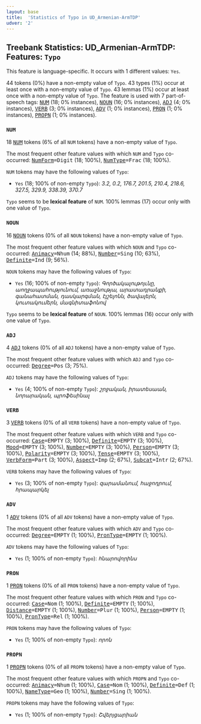 ```yaml
---
layout: base
title:  'Statistics of Typo in UD_Armenian-ArmTDP'
udver: '2'
---
```


## Treebank Statistics: UD_Armenian-ArmTDP: Features: `Typo`

This feature is language-specific.
It occurs with 1 different values: `Yes`.

44 tokens (0%) have a non-empty value of `Typo`.
43 types (1%) occur at least once with a non-empty value of `Typo`.
43 lemmas (1%) occur at least once with a non-empty value of `Typo`.
The feature is used with 7 part-of-speech tags: <tt><a href="hy_armtdp-pos-NUM.html">NUM</a></tt> (18; 0% instances), <tt><a href="hy_armtdp-pos-NOUN.html">NOUN</a></tt> (16; 0% instances), <tt><a href="hy_armtdp-pos-ADJ.html">ADJ</a></tt> (4; 0% instances), <tt><a href="hy_armtdp-pos-VERB.html">VERB</a></tt> (3; 0% instances), <tt><a href="hy_armtdp-pos-ADV.html">ADV</a></tt> (1; 0% instances), <tt><a href="hy_armtdp-pos-PRON.html">PRON</a></tt> (1; 0% instances), <tt><a href="hy_armtdp-pos-PROPN.html">PROPN</a></tt> (1; 0% instances).

### `NUM`

18 <tt><a href="hy_armtdp-pos-NUM.html">NUM</a></tt> tokens (6% of all `NUM` tokens) have a non-empty value of `Typo`.

The most frequent other feature values with which `NUM` and `Typo` co-occurred: <tt><a href="hy_armtdp-feat-NumForm.html">NumForm</a></tt><tt>=Digit</tt> (18; 100%), <tt><a href="hy_armtdp-feat-NumType.html">NumType</a></tt><tt>=Frac</tt> (18; 100%).

`NUM` tokens may have the following values of `Typo`:

* `Yes` (18; 100% of non-empty `Typo`): <em>3.2, 0.2, 176.7, 201.5, 210.4, 218.6, 327.5, 329.9, 338.39, 370.7</em>

`Typo` seems to be **lexical feature** of `NUM`. 100% lemmas (17) occur only with one value of `Typo`.

### `NOUN`

16 <tt><a href="hy_armtdp-pos-NOUN.html">NOUN</a></tt> tokens (0% of all `NOUN` tokens) have a non-empty value of `Typo`.

The most frequent other feature values with which `NOUN` and `Typo` co-occurred: <tt><a href="hy_armtdp-feat-Animacy.html">Animacy</a></tt><tt>=Nhum</tt> (14; 88%), <tt><a href="hy_armtdp-feat-Number.html">Number</a></tt><tt>=Sing</tt> (10; 63%), <tt><a href="hy_armtdp-feat-Definite.html">Definite</a></tt><tt>=Ind</tt> (9; 56%).

`NOUN` tokens may have the following values of `Typo`:

* `Yes` (16; 100% of non-empty `Typo`): <em>Գործակալութոյւնը, աողջապահությունում, առաջնությա, արատադրանքի, գանահատման, դասկարգման, էյշելոնն, ծավալերն, կուտակումերն, մագնիտաֆոնով</em>

`Typo` seems to be **lexical feature** of `NOUN`. 100% lemmas (16) occur only with one value of `Typo`.

### `ADJ`

4 <tt><a href="hy_armtdp-pos-ADJ.html">ADJ</a></tt> tokens (0% of all `ADJ` tokens) have a non-empty value of `Typo`.

The most frequent other feature values with which `ADJ` and `Typo` co-occurred: <tt><a href="hy_armtdp-feat-Degree.html">Degree</a></tt><tt>=Pos</tt> (3; 75%).

`ADJ` tokens may have the following values of `Typo`:

* `Yes` (4; 100% of non-empty `Typo`): <em>շրջական, իրատեսաան, նորարական, պրոֆեսինալ</em>

### `VERB`

3 <tt><a href="hy_armtdp-pos-VERB.html">VERB</a></tt> tokens (0% of all `VERB` tokens) have a non-empty value of `Typo`.

The most frequent other feature values with which `VERB` and `Typo` co-occurred: <tt><a href="hy_armtdp-feat-Case.html">Case</a></tt><tt>=EMPTY</tt> (3; 100%), <tt><a href="hy_armtdp-feat-Definite.html">Definite</a></tt><tt>=EMPTY</tt> (3; 100%), <tt><a href="hy_armtdp-feat-Mood.html">Mood</a></tt><tt>=EMPTY</tt> (3; 100%), <tt><a href="hy_armtdp-feat-Number.html">Number</a></tt><tt>=EMPTY</tt> (3; 100%), <tt><a href="hy_armtdp-feat-Person.html">Person</a></tt><tt>=EMPTY</tt> (3; 100%), <tt><a href="hy_armtdp-feat-Polarity.html">Polarity</a></tt><tt>=EMPTY</tt> (3; 100%), <tt><a href="hy_armtdp-feat-Tense.html">Tense</a></tt><tt>=EMPTY</tt> (3; 100%), <tt><a href="hy_armtdp-feat-VerbForm.html">VerbForm</a></tt><tt>=Part</tt> (3; 100%), <tt><a href="hy_armtdp-feat-Aspect.html">Aspect</a></tt><tt>=Imp</tt> (2; 67%), <tt><a href="hy_armtdp-feat-Subcat.html">Subcat</a></tt><tt>=Intr</tt> (2; 67%).

`VERB` tokens may have the following values of `Typo`:

* `Yes` (3; 100% of non-empty `Typo`): <em>զարամանում, հաջոդրում, հրապարկել</em>

### `ADV`

1 <tt><a href="hy_armtdp-pos-ADV.html">ADV</a></tt> tokens (0% of all `ADV` tokens) have a non-empty value of `Typo`.

The most frequent other feature values with which `ADV` and `Typo` co-occurred: <tt><a href="hy_armtdp-feat-Degree.html">Degree</a></tt><tt>=EMPTY</tt> (1; 100%), <tt><a href="hy_armtdp-feat-PronType.html">PronType</a></tt><tt>=EMPTY</tt> (1; 100%).

`ADV` tokens may have the following values of `Typo`:

* `Yes` (1; 100% of non-empty `Typo`): <em>հնարովորինս</em>

### `PRON`

1 <tt><a href="hy_armtdp-pos-PRON.html">PRON</a></tt> tokens (0% of all `PRON` tokens) have a non-empty value of `Typo`.

The most frequent other feature values with which `PRON` and `Typo` co-occurred: <tt><a href="hy_armtdp-feat-Case.html">Case</a></tt><tt>=Nom</tt> (1; 100%), <tt><a href="hy_armtdp-feat-Definite.html">Definite</a></tt><tt>=EMPTY</tt> (1; 100%), <tt><a href="hy_armtdp-feat-Distance.html">Distance</a></tt><tt>=EMPTY</tt> (1; 100%), <tt><a href="hy_armtdp-feat-Number.html">Number</a></tt><tt>=Plur</tt> (1; 100%), <tt><a href="hy_armtdp-feat-Person.html">Person</a></tt><tt>=EMPTY</tt> (1; 100%), <tt><a href="hy_armtdp-feat-PronType.html">PronType</a></tt><tt>=Rel</tt> (1; 100%).

`PRON` tokens may have the following values of `Typo`:

* `Yes` (1; 100% of non-empty `Typo`): <em>որոն</em>

### `PROPN`

1 <tt><a href="hy_armtdp-pos-PROPN.html">PROPN</a></tt> tokens (0% of all `PROPN` tokens) have a non-empty value of `Typo`.

The most frequent other feature values with which `PROPN` and `Typo` co-occurred: <tt><a href="hy_armtdp-feat-Animacy.html">Animacy</a></tt><tt>=Nhum</tt> (1; 100%), <tt><a href="hy_armtdp-feat-Case.html">Case</a></tt><tt>=Nom</tt> (1; 100%), <tt><a href="hy_armtdp-feat-Definite.html">Definite</a></tt><tt>=Def</tt> (1; 100%), <tt><a href="hy_armtdp-feat-NameType.html">NameType</a></tt><tt>=Geo</tt> (1; 100%), <tt><a href="hy_armtdp-feat-Number.html">Number</a></tt><tt>=Sing</tt> (1; 100%).

`PROPN` tokens may have the following values of `Typo`:

* `Yes` (1; 100% of non-empty `Typo`): <em>Շվերյցարիան</em>

